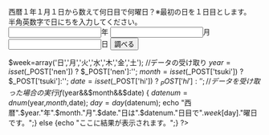 <!DOCTYPE html>
<html lang="ja">
<head>
  <meta charset="utf-8">
  <title>曜日を調べよう</title>
</head>
<body>
  <form action="Fairfieldform.php" method="post">
  <p>西暦１年１月１日から数えて何日目で何曜日？※最初の日を１日目とします。
  <br>半角英数字で日にちを入力してください。</br>
  <input type="text" name="nen">年
  <input type="text" name="tsuki">月
  <input type="text" name="hi">日
  <input type="submit" value="調べる">
</p>
  <p>
    <?php
//フェアフィールドの公式の定義
function dnum($a,$b,$c)
{
  if($b<=2)
  {$d=365*($a-1)+floor(($a-1)/4)-floor(($a-1)/100)+floor(($a-1)/400)+floor(306*($b+13)/10)+$c-428;
  return $d;}
  else
  {$d=365*($a)+floor($a/4)-floor($a/100)+floor($a/400)+floor(306*($b+1)/10)+$c-428;
  return $d;}}
  //曜日の計算
  function day($a)
  {
    $b=$a%7;
    return $b;
  }
  
  $week=array('日','月','火','水','木','金','土');
  //データの受け取り
  $year=isset($_POST['nen']) ? $_POST['nen']:'';
  $month=isset($_POST['tsuki']) ? $_POST['tsuki']:'';
  $date=isset($_POST['hi']) ? $_POST['hi']:'';
//データを受け取った場合の実行
if($year&&$month&&$date)
{ $datenum=dnum($year,$month,$date);
  $day=day($datenum);
  echo "西暦".$year."年".$month."月".$date."日は".$datenum."日目で".$week[$day]."曜日です。";}
else {echo "ここに結果が表示されます。";}
 ?>
</form>
</body>
